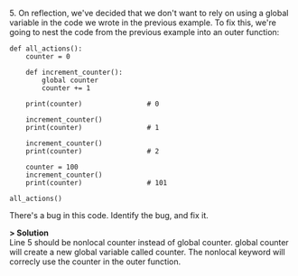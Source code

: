 5\. On reflection, we've decided that we don't want to rely on using a global variable in the code we wrote in the previous example. To fix this, we're going to nest the code from the previous example into an outer function:
```
def all_actions():
    counter = 0

    def increment_counter():
        global counter
        counter += 1

    print(counter)                # 0

    increment_counter()
    print(counter)                # 1

    increment_counter()
    print(counter)                # 2

    counter = 100
    increment_counter()
    print(counter)                # 101

all_actions()
```
There's a bug in this code. Identify the bug, and fix it.

**> Solution**\
Line 5 should be nonlocal counter instead of global counter. global counter will create a new global variable called counter. The nonlocal keyword will correcly use the counter in the outer function.